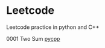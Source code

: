 # Leetcode
Leetcode practice in python and C++

0001 Two Sum [py](https://github.com/kevin851066/Leetcode/blob/main/Python/1.py)[cpp](https://github.com/kevin851066/Leetcode/blob/main/C%2B%2B/1.cpp)
